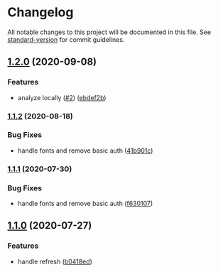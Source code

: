 # Changelog

All notable changes to this project will be documented in this file. See [standard-version](https://github.com/conventional-changelog/standard-version) for commit guidelines.

## [1.2.0](https://github.com/nuxt-company/vue-telemetry-extensions/compare/v1.1.2...v1.2.0) (2020-09-08)


### Features

* analyze locally ([#2](https://github.com/nuxt-company/vue-telemetry-extensions/issues/2)) ([ebdef2b](https://github.com/nuxt-company/vue-telemetry-extensions/commit/ebdef2bc968336c9a16d78a7743cf67cbd1df6b1))

### [1.1.2](https://github.com/nuxt-company/vue-telemetry-extensions/compare/v1.1.0...v1.1.2) (2020-08-18)


### Bug Fixes

* handle fonts and remove basic auth ([41b901c](https://github.com/nuxt-company/vue-telemetry-extensions/commit/41b901c1275e53c3b53bcaec90ebd2e3456d146c))

### [1.1.1](https://github.com/nuxt-company/vue-telemetry-extensions/compare/v1.1.0...v1.1.1) (2020-07-30)


### Bug Fixes

* handle fonts and remove basic auth ([f630107](https://github.com/nuxt-company/vue-telemetry-extensions/commit/f630107e69e6c08f37a65c252ac2696f80549512))

## [1.1.0](https://github.com/nuxt-company/vue-telemetry-extensions/compare/v1.0.0...v1.1.0) (2020-07-27)


### Features

* handle refresh ([b0418ed](https://github.com/nuxt-company/vue-telemetry-extensions/commit/b0418ed08adb75bbbbe5ba52fe14c399c3ca6f62))
